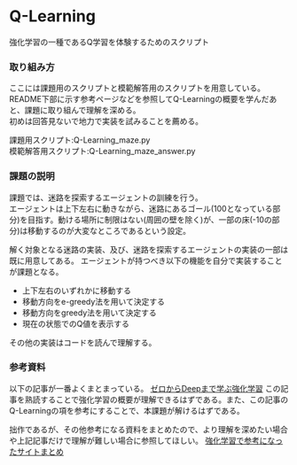 # Q-Learning
強化学習の一種であるQ学習を体験するためのスクリプト  

### 取り組み方
ここには課題用のスクリプトと模範解答用のスクリプトを用意している。  
README下部に示す参考ページなどを参照してQ-Learningの概要を学んだあと、課題に取り組んで理解を深める。  
初めは回答見ないで地力で実装を試みることを薦める。

課題用スクリプト:Q-Learning_maze.py  
模範解答用スクリプト:Q-Learning_maze_answer.py  

### 課題の説明  
課題では、迷路を探索するエージェントの訓練を行う。  
エージェントは上下左右に動きながら、迷路にあるゴール(100となっている部分)を目指す。動ける場所に制限はない(周囲の壁を除く)が、一部の床(-10の部分)は移動するのが大変なところであるという設定。  
  
解く対象となる迷路の実装、及び、迷路を探索するエージェントの実装の一部は既に用意してある。
エージェントが持つべき以下の機能を自分で実装することが課題となる。  
  
* 上下左右のいずれかに移動する
* 移動方向をe-greedy法を用いて決定する
* 移動方向をgreedy法を用いて決定する
* 現在の状態でのQ値を表示する

その他の実装はコードを読んで理解する。  

### 参考資料
以下の記事が一番よくまとまっている。
[ゼロからDeepまで学ぶ強化学習](http://qiita.com/icoxfog417/items/242439ecd1a477ece312)
この記事を熟読することで強化学習の概要が理解できるはずである。また、この記事のQ-Learningの項を参考にすることで、本課題が解けるはずである。  
  
拙作であるが、その他参考になる資料をまとめたので、より理解を深めたい場合や上記記事だけで理解が難しい場合に参照してほしい。
[強化学習で参考になったサイトまとめ](http://qiita.com/eve_yk/items/2ace6d4c1dad7e912df1)